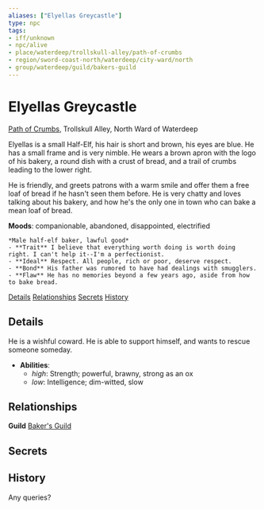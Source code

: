 ```yaml
---
aliases: ["Elyellas Greycastle"]
type: npc
tags:
- iff/unknown
- npc/alive
- place/waterdeep/trollskull-alley/path-of-crumbs
- region/sword-coast-north/waterdeep/city-ward/north
- group/waterdeep/guild/bakers-guild
---
```

# Elyellas Greycastle
<span class="subhead">[Path of Crumbs](../../places/waterdeep/path-of-crumbs.md), Trollskull Alley, North Ward of Waterdeep</span>

Elyellas is a small Half-Elf, his hair is short and brown, his eyes are blue. He has a small frame and is very nimble. He wears a brown apron with the logo of his bakery, a round dish with a crust of bread, and a trail of crumbs leading to the lower right.

He is friendly, and greets patrons with a warm smile and offer them a free loaf of bread if he hasn't seen them before. He is very chatty and loves talking about his bakery, and how he's the only one in town who can bake a mean loaf of bread. 

**Moods**: companionable, abandoned, disappointed, electrified

```ad-npc
*Male half-elf baker, lawful good*  
- **Trait** I believe that everything worth doing is worth doing right. I can't help it--I'm a perfectionist.
- **Ideal** Respect. All people, rich or poor, deserve respect. 
- **Bond** His father was rumored to have had dealings with smugglers.
- **Flaw** He has no memories beyond a few years ago, aside from how to bake bread.
```

<span class="nav">[Details](#Details) [Relationships](#Relationships) [Secrets](#Secrets) [History](#History)</span>

## Details
He is a wishful coward. He is able to support himself, and wants to rescue someone someday.

- **Abilities**:
    - *high*: Strength; powerful, brawny, strong as an ox
    - *low*: Intelligence; dim-witted, slow

## Relationships

**Guild** [Baker's Guild](../../groups/guilds-of-waterdeep.md#Baker's%20Guild)

## Secrets

## History

Any queries?